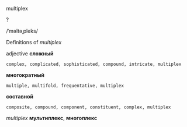 multiplex

?

/ˈməltəˌpleks/

Definitions of _multiplex_

adjective
**сложный**

    complex, complicated, sophisticated, compound, intricate, multiplex
**многократный**

    multiple, multifold, frequentative, multiplex
**составной**

    composite, compound, component, constituent, complex, multiplex

_multiplex_
**мультиплекс**, **многоплекс**